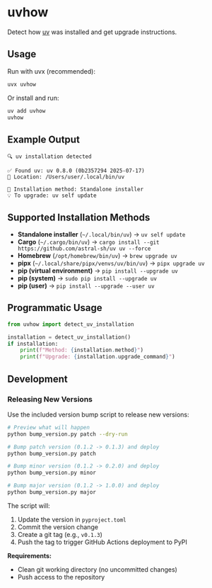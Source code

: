 # uvhow

Detect how [uv](https://github.com/astral-sh/uv) was installed and get upgrade instructions.

## Usage

Run with uvx (recommended):
```bash
uvx uvhow
```

Or install and run:
```bash
uv add uvhow
uvhow
```

## Example Output

```
🔍 uv installation detected

✅ Found uv: uv 0.8.0 (0b2357294 2025-07-17)
📍 Location: /Users/user/.local/bin/uv

🎯 Installation method: Standalone installer
💡 To upgrade: uv self update
```

## Supported Installation Methods

- **Standalone installer** (`~/.local/bin/uv`) -> `uv self update`
- **Cargo** (`~/.cargo/bin/uv`) -> `cargo install --git https://github.com/astral-sh/uv uv --force`
- **Homebrew** (`/opt/homebrew/bin/uv`) -> `brew upgrade uv`
- **pipx** (`~/.local/share/pipx/venvs/uv/bin/uv`) -> `pipx upgrade uv`
- **pip (virtual environment)** -> `pip install --upgrade uv`
- **pip (system)** -> `sudo pip install --upgrade uv`
- **pip (user)** -> `pip install --upgrade --user uv`

## Programmatic Usage

```python
from uvhow import detect_uv_installation

installation = detect_uv_installation()
if installation:
    print(f"Method: {installation.method}")
    print(f"Upgrade: {installation.upgrade_command}")
```

## Development

### Releasing New Versions

Use the included version bump script to release new versions:

```bash
# Preview what will happen
python bump_version.py patch --dry-run

# Bump patch version (0.1.2 -> 0.1.3) and deploy
python bump_version.py patch

# Bump minor version (0.1.2 -> 0.2.0) and deploy  
python bump_version.py minor

# Bump major version (0.1.2 -> 1.0.0) and deploy
python bump_version.py major
```

The script will:
1. Update the version in `pyproject.toml`
2. Commit the version change
3. Create a git tag (e.g., `v0.1.3`)
4. Push the tag to trigger GitHub Actions deployment to PyPI

**Requirements:**
- Clean git working directory (no uncommitted changes)
- Push access to the repository